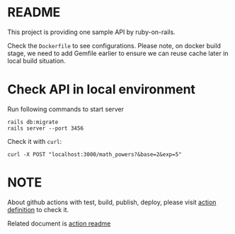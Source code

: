 # README

This project is providing one sample API by ruby-on-rails.

Check the `Dockerfile` to see configurations. Please note, on docker build stage, we need to add Gemfile earlier to ensure we can reuse cache later in local build situation.


# Check API in local environment
Run following commands to start server
```
rails db:migrate
rails server --port 3456
```

Check it with `curl`:
```
curl -X POST "localhost:3000/math_powers?&base=2&exp=5"
```


# NOTE
About github actions with test, build, publish, deploy, please visit [action definition](https://github.com/acearth/mathWork/tree/main/.github/workflows) to check it.

Related document is [action readme](https://github.com/acearth/mathWork/blob/main/.github/workflows/README.md)
